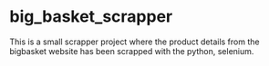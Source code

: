 # big_basket_scrapper

This is a small scrapper project where the product details from the bigbasket website has been scrapped with the python, selenium.
